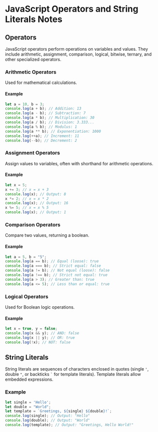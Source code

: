 # JavaScript Operators and String Literals Notes

## Operators

JavaScript operators perform operations on variables and values. They include arithmetic, assignment, comparison, logical, bitwise, ternary, and other specialized operators.

### Arithmetic Operators

Used for mathematical calculations.

#### Example

```javascript
let a = 10, b = 3;
console.log(a + b); // Addition: 13
console.log(a - b); // Subtraction: 7
console.log(a * b); // Multiplication: 30
console.log(a / b); // Division: 3.333...
console.log(a % b); // Modulus: 1
console.log(a ** b); // Exponentiation: 1000
console.log(++a); // Increment: 11
console.log(--b); // Decrement: 2
```

### Assignment Operators

Assign values to variables, often with shorthand for arithmetic operations.

#### Example

```javascript
let x = 5;
x += 3; // x = x + 3
console.log(x); // Output: 8
x *= 2; // x = x * 2
console.log(x); // Output: 16
x %= 5; // x = x % 5
console.log(x); // Output: 1
```

### Comparison Operators

Compare two values, returning a boolean.

#### Example

```javascript
let a = 5, b = "5";
console.log(a == b); // Equal (loose): true
console.log(a === b); // Strict equal: false
console.log(a != b); // Not equal (loose): false
console.log(a !== b); // Strict not equal: true
console.log(a > 3); // Greater than: true
console.log(a <= 5); // Less than or equal: true
```

### Logical Operators

Used for Boolean logic operations.

#### Example

```javascript
let x = true, y = false;
console.log(x && y); // AND: false
console.log(x || y); // OR: true
console.log(!x); // NOT: false
```

## String Literals

String literals are sequences of characters enclosed in quotes (single `'`, double `"`, or backticks `` ` `` for template literals). Template literals allow embedded expressions.

### Example

```javascript
let single = 'Hello';
let double = "World";
let template = `Greetings, ${single} ${double}!`;
console.log(single); // Output: "Hello"
console.log(double); // Output: "World"
console.log(template); // Output: "Greetings, Hello World!"
```
